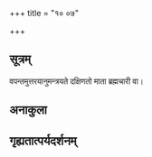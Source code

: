 +++
title = "१० ०७"

+++
## सूत्रम्
वपन्तमुत्तरयानुमन्त्रयते दक्षिणतो माता ब्रह्मचारी वा।
## अनाकुला

## गृह्यतात्पर्यदर्शनम्

